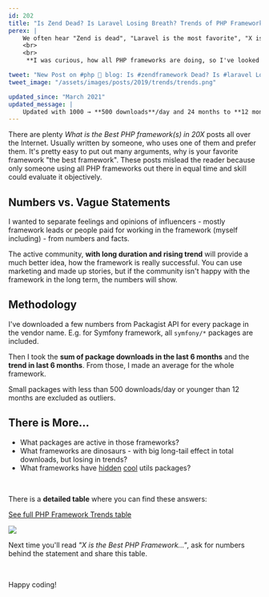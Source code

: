 ```yaml
---
id: 202
title: "Is Zend Dead? Is Laravel Losing Breath? Trends of PHP Frameworks in Numbers"
perex: |
    We often hear "Zend is dead", "Laravel is the most favorite", "X is trending on Google", "F is Dead, Migrate!" etc. But are these statements supported by any research or numbers? No.
    <br>
    <br>
     **I was curious, how all PHP frameworks are doing, so I've looked at downloads and trends of each PHP framework**. And here are the results.

tweet: "New Post on #php 🐘 blog: Is #zendframework Dead? Is #laravel Losing Breath? Trends of PHP Frameworks in Numbers        #cakephp #nettefw #symfony #yii #php #mvc"
tweet_image: "/assets/images/posts/2019/trends/trends.png"

updated_since: "March 2021"
updated_message: |
    Updated with 1000 → **500 downloads**/day and 24 months to **12 months** minimal age. Link and screen to brand new website [phpfwtrends.org](https://phpfwtrends.org/) added.
---
```


There are plenty *What is the Best PHP framework(s) in 20X* posts all over the Internet. Usually written by someone, who uses one of them and prefer them. It's pretty easy to put out many arguments, why is your favorite framework "the best framework". These posts mislead the reader because only someone using all PHP frameworks out there in equal time and skill could evaluate it objectively.

## Numbers vs. Vague Statements

I wanted to separate feelings and opinions of influencers - mostly framework leads or people paid for working in the framework (myself including) - from numbers and facts.

The active community, **with long duration and rising trend** will provide a much better idea, how the framework is really successful. You can use marketing and made up stories, but if the community isn't happy with the framework in the long term, the numbers will show.

## Methodology

I've downloaded a few numbers from Packagist API for every package in the vendor name. E.g. for Symfony framework, all `symfony/*` packages are included.

Then I took the **sum of package downloads in the last 6 months** and the **trend in last 6 months**. From those, I made an average for the whole framework.

Small packages with less than 500 downloads/day or younger than 12 months are excluded as outliers.

## There is More...

- What packages are active in those frameworks?
- What frameworks are dinosaurs - with big long-tail effect in total downloads, but losing in trends?
- What frameworks have [hidden](/blog/2018/07/30/hidden-gems-of-php-packages-nette-utils/) [cool](/blog/2018/08/13/hidden-gems-of-php-packages-symfony-finder-and-spl-file-info/) utils packages?

<br>

There is a **detailed table** where you can find these answers:

<a href="https://phpfwtrends.org" class="btn btn-warning btn-2x mt-4 mb-5">See full PHP Framework Trends table</a>

<a href="https://phpfwtrends.org">
    <img src="https://user-images.githubusercontent.com/924196/110786128-0c566700-826c-11eb-912a-a8f79e177665.png" class="img-thumbnail">
</a>

<br>

Next time you'll read <em>"X is the Best PHP Framework..."</em>, ask for numbers behind the statement and share this table.

<br>

Happy coding!

